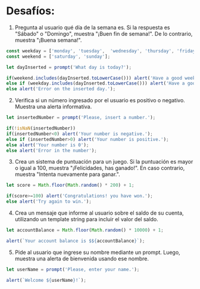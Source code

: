 # Desafíos:

1. Pregunta al usuario qué día de la semana es. Si la respuesta es "Sábado" o "Domingo", muestra "¡Buen fin de semana!". De lo contrario, muestra "¡Buena semana!".
```javascript
const weekday = ['monday', 'tuesday',  'wednesday', 'thursday', 'friday'];
const weekend = ['saturday', 'sunday'];

let dayInserted = prompt('What day is today?');

if(weekend.includes(dayInserted.toLowerCase())) alert('Have a good weekend!');
else if (weekday.includes(dayInserted.toLowerCase())) alert('Have a good weekday!');
else alert('Error on the inserted day.');
```
2. Verifica si un número ingresado por el usuario es positivo o negativo. Muestra una alerta informativa.
```javascript
let insertedNumber = prompt('Please, insert a number.');

if(!isNaN(insertedNumber))
if(insertedNumber<0) alert('Your number is negative.');
else if (insertedNumber>0) alert('Your number is positive.');
else alert('Your number is 0');
else alert('Error in the number');
```
3. Crea un sistema de puntuación para un juego. Si la puntuación es mayor o igual a 100, muestra "¡Felicidades, has ganado!". En caso contrario, muestra "Intenta nuevamente para ganar.".
```javascript
let score = Math.floor(Math.random() * 200) + 1;

if(score>=100) alert('Congratulations! you have won.');
else alert('Try again to win.');
```
4. Crea un mensaje que informe al usuario sobre el saldo de su cuenta, utilizando un template string para incluir el valor del saldo.
```javascript
let accountBalance = Math.floor(Math.random() * 10000) + 1;

alert(`Your account balance is $${accountBalance}`);
```
5. Pide al usuario que ingrese su nombre mediante un prompt. Luego, muestra una alerta de bienvenida usando ese nombre.
```javascript
let userName = prompt('Please, enter your name.');

alert(`Welcome ${userName}!`);
```